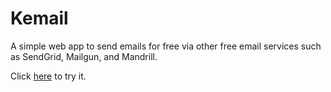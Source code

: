 Kemail
======

A simple web app to send emails for free via other free email services such as SendGrid, Mailgun, and Mandrill.

Click <a href="ilyakamens.appspot.com">here</a> to try it.
